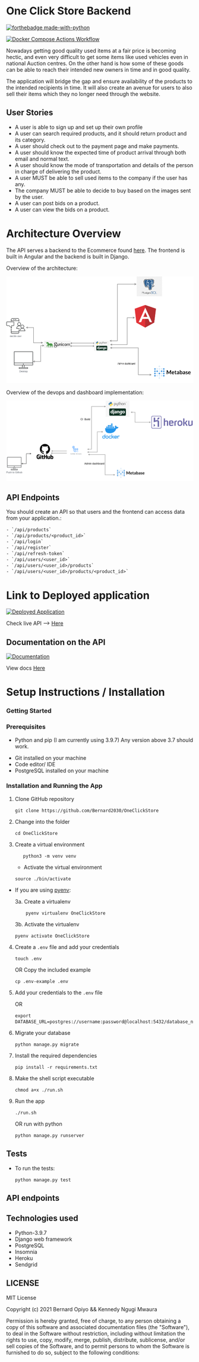 # One Click Store Backend

[![forthebadge made-with-python](http://ForTheBadge.com/images/badges/made-with-python.svg)](https://www.python.org/)

[![Docker Compose Actions Workflow](https://github.com/Bernard2030/OneClickStore/actions/workflows/online-store-docker.yml/badge.svg)](https://github.com/Bernard2030/OneClickStore/actions/workflows/online-store-docker.yml)

Nowadays getting good quality used items at a fair price is becoming hectic, and even very difficult to
get some items like used vehicles even in national Auction centres. On the other hand is how some of these goods can be able to reach their intended new owners in time and in good quality.

The application will bridge the gap and ensure availability of the products to the intended recipients
in time.
It will also create an avenue for users to also sell their items which they no longer need through
the website.

## User Stories 
* A user is able to sign up and set up their own profile
* A user can search required products, and it should return product and its category.
* A user should check out to the payment page and make payments.
* A user should know the expected time of  product arrival through both email and normal text.
* A user should know the mode of transportation and details of the person in charge of delivering the product.
* A user MUST be able to sell used items to the company if the user has any.
* The company MUST be able to decide to buy based on the images sent by the user.
* A user can post bids on a product.
* A user can view the bids on a product.

# Architecture Overview 
The API serves a backend to the Ecommerce found [here](https://github.com/indomitable-core/E-commerce). The frontend is built 
in Angular and the backend is built in Django. 

Overview of the architecture: 

![Architecture](media/Architure.drawio.png)

Overview of the devops and dashboard implementation: 

![Architecture](media/devops.drawio.png)

## API Endpoints
   You should create an API so that users and the frontend can access data from your application.:

    - `/api/products`
    - `/api/products/<product_id>`
    - `/api/login`
    - `/api/register`
    - `/api/refresh-token` 
    - `/api/users/<user_id>`
    - `/api/users/<user_id>/products`
    - `/api/users/<user_id>/products/<product_id>`

# Link to Deployed application

[![Deployed Application](https://img.shields.io/badge/Deployed-Application-green.svg)](https://backend-store-api.herokuapp.com/api/)

Check live API --> [Here](https://backend-store-api.herokuapp.com/api/)

## Documentation on the API

[![Documentation](https://img.shields.io/badge/Documentation-API-blue.svg)](https://backend-store-api.herokuapp.com/api-docs/)

View docs [Here](https://backend-store-api.herokuapp.com/api-docs/)


# Setup Instructions / Installation

### Getting Started

### Prerequisites

- Python and pip (I am currently using 3.9.7) Any version above 3.7 should work.
* Git installed on your machine
* Code editor/ IDE
* PostgreSQL installed on your machine

### Installation and Running the App

1. Clone GitHub repository

    ```shell
    git clone https://github.com/Bernard2030/OneClickStore
    ```

2. Change into the folder

    ```shell
   cd OneClickStore
    ```

3. Create a virtual environment

   ```shell
      python3 -m venv venv 
   ```

    * Activate the virtual environment

   ```shell
   source ./bin/activate
   ```

* If you are using [pyenv](https://github.com/pyenv/pyenv):

  3a. Create a virtualenv

   ```
       pyenv virtualenv OneClickStore
   ```

  3b. Activate the virtualenv

   ```
   pyenv activate OneClickStore
   ```

4. Create a `.env` file and add your credentials

   ```
   touch .env 
   ```

   OR Copy the included example

    ```
    cp .env-example .env 
    ```

5. Add your credentials to the `.env` file
    
    OR
   ```
   export DATABASE_URL=postgres://username:password@localhost:5432/database_name
   ```

6. Migrate your database
    ```shell
    python manage.py migrate
    ```

7. Install the required dependencies

   ```shell
   pip install -r requirements.txt
   ```

8. Make the shell script executable

    ```shell
   chmod a+x ./run.sh
    ```

9. Run the app

    ```shell
   ./run.sh
    ```

   OR
   run with python

    ```shell
   python manage.py runserver
    ```

## Tests

* To run the tests:

    ```shell
  python manage.py test
    ```

## API endpoints



## Technologies used

* Python-3.9.7
* Django web framework
* PostgreSQL
* Insomnia
* Heroku
* Sendgrid

## LICENSE 
MIT License

Copyright (c) 2021 Bernard Opiyo && Kennedy Ngugi Mwaura

Permission is hereby granted, free of charge, to any person obtaining a copy
of this software and associated documentation files (the "Software"), to deal
in the Software without restriction, including without limitation the rights
to use, copy, modify, merge, publish, distribute, sublicense, and/or sell
copies of the Software, and to permit persons to whom the Software is
furnished to do so, subject to the following conditions: